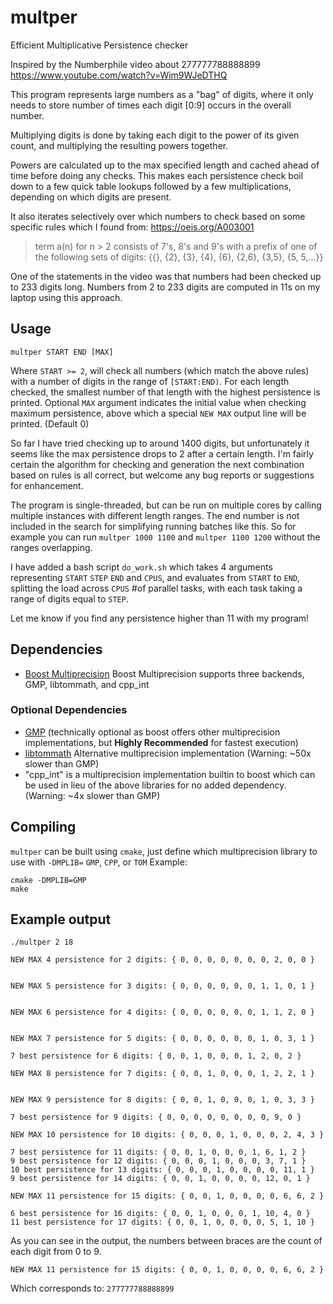 # multper
Efficient Multiplicative Persistence checker

Inspired by the Numberphile video about 277777788888899
https://www.youtube.com/watch?v=Wim9WJeDTHQ

This program represents large numbers as a "bag" of digits, where
it only needs to store number of times each digit [0:9] occurs in the overall number.

Multiplying digits is done by taking each digit to the power of its 
given count, and multiplying the resulting powers together.

Powers are calculated up to the max specified length and 
cached ahead of time before doing any checks.  This makes each 
persistence check boil down to a few quick table lookups followed by a few 
multiplications, depending on which digits are present.

It also iterates selectively over which numbers to check based on some specific rules which I found from: https://oeis.org/A003001
> term a(n) for n > 2 consists of 7's, 8's and 9's with a prefix of one of the following sets of digits: {{}, {2}, {3}, {4}, {6}, {2,6}, {3,5}, {5, 5,...}}

One of the statements in the video was that numbers had been checked up to 233 digits long.
Numbers from 2 to 233 digits are computed in 11s on my laptop using this approach.

## Usage
```
multper START END [MAX]
```
Where `START >= 2`, will check all numbers (which match the above rules) with a number of digits in the range of `[START:END)`.  For each length checked, the smallest number of that length with the highest persistence is printed.
Optional `MAX` argument indicates the initial value when checking maximum persistence, above which a special `NEW MAX` output line will be printed.  (Default 0)

So far I have tried checking up to around 1400 digits, but unfortunately it seems like the max persistence drops to 2 after a certain length. I'm fairly certain the algorithm for checking and generation the next combination based on rules is all correct, but welcome any bug reports or suggestions for enhancement.

The program is single-threaded, but can be run on multiple cores by calling multiple instances with different length ranges.  The end number is not included in the search for simplifying running batches like this.  So for example you can run `multper 1000 1100` and `multper 1100 1200` without the ranges overlapping.  

I have added a bash script `do_work.sh` which takes 4 arguments representing `START` `STEP` `END` and `CPUS`, and evaluates from `START` to `END`, splitting the load across `CPUS` #of parallel tasks, with each task taking a range of digits equal to `STEP`.

Let me know if you find any persistence higher than 11 with my program!

## Dependencies
 - [Boost Multiprecision](https://www.boost.org/doc/libs/1_69_0/libs/multiprecision/doc/html/index.html)
    Boost Multiprecision supports three backends, GMP, libtommath, and cpp_int

 ### Optional Dependencies
 - [GMP](https://gmplib.org/) (technically optional as boost offers other multiprecision implementations, but **Highly Recommended** for fastest execution)
 - [libtommath](https://github.com/libtom/libtommath) Alternative multiprecision implementation (Warning: ~50x slower than GMP)
 - "cpp_int" is a multiprecision implementation builtin to boost which can be used in lieu of the above libraries for no added dependency. (Warning: ~4x slower than GMP) 

## Compiling
`multper` can be built using `cmake`, just define which multiprecision library to use with `-DMPLIB=` `GMP`, `CPP`, or `TOM`
Example:
```
cmake -DMPLIB=GMP
make
```

## Example output

```
./multper 2 18

NEW MAX 4 persistence for 2 digits: { 0, 0, 0, 0, 0, 0, 0, 2, 0, 0 }


NEW MAX 5 persistence for 3 digits: { 0, 0, 0, 0, 0, 0, 1, 1, 0, 1 }


NEW MAX 6 persistence for 4 digits: { 0, 0, 0, 0, 0, 0, 1, 1, 2, 0 }


NEW MAX 7 persistence for 5 digits: { 0, 0, 0, 0, 0, 0, 1, 0, 3, 1 }

7 best persistence for 6 digits: { 0, 0, 1, 0, 0, 0, 1, 2, 0, 2 }

NEW MAX 8 persistence for 7 digits: { 0, 0, 1, 0, 0, 0, 1, 2, 2, 1 }


NEW MAX 9 persistence for 8 digits: { 0, 0, 1, 0, 0, 0, 1, 0, 3, 3 }

7 best persistence for 9 digits: { 0, 0, 0, 0, 0, 0, 0, 0, 9, 0 }

NEW MAX 10 persistence for 10 digits: { 0, 0, 0, 1, 0, 0, 0, 2, 4, 3 }

7 best persistence for 11 digits: { 0, 0, 1, 0, 0, 0, 1, 6, 1, 2 }
9 best persistence for 12 digits: { 0, 0, 0, 1, 0, 0, 0, 3, 7, 1 }
10 best persistence for 13 digits: { 0, 0, 0, 1, 0, 0, 0, 0, 11, 1 }
9 best persistence for 14 digits: { 0, 0, 1, 0, 0, 0, 0, 12, 0, 1 }

NEW MAX 11 persistence for 15 digits: { 0, 0, 1, 0, 0, 0, 0, 6, 6, 2 }

6 best persistence for 16 digits: { 0, 0, 1, 0, 0, 0, 1, 10, 4, 0 }
11 best persistence for 17 digits: { 0, 0, 1, 0, 0, 0, 0, 5, 1, 10 }
```

As you can see in the output, the numbers between braces are the count of each digit from 0 to 9.
```
NEW MAX 11 persistence for 15 digits: { 0, 0, 1, 0, 0, 0, 0, 6, 6, 2 }
```
Which corresponds to: `277777788888899`

